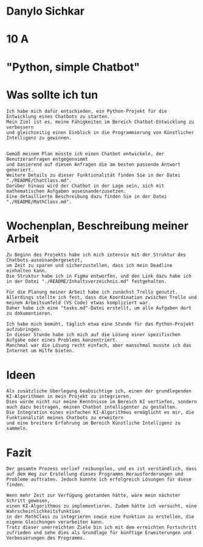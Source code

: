 # Danylo Sichkar
# 10 A
# "Python, simple Chatbot"

# Was sollte ich tun

    Ich habe mich dafür entschieden, ein Python-Projekt für die Entwicklung eines Chatbots zu starten. 
    Mein Ziel ist es, meine Fähigkeiten im Bereich Chatbot-Entwicklung zu verbessern 
    und gleichzeitig einen Einblick in die Programmierung von Künstlicher Intelligenz zu gewinnen.


    Gemäß meinem Plan müsste ich einen Chatbot entwickeln, der Benutzeranfragen entgegennimmt 
    und basierend auf diesen Anfragen die am besten passende Antwort generiert. 
    Weitere Details zu dieser Funktionalität finden Sie in der Datei "./README/ChatClass.md". 
    Darüber hinaus wird der Chatbot in der Lage sein, sich mit mathematischen Aufgaben auseinanderzusetzen. 
    Eine detaillierte Beschreibung dazu finden Sie in der Datei "./README/MathClass.md".

# Wochenplan, Beschreibung meiner Arbeit
    Zu Beginn des Projekts habe ich mich intensiv mit der Struktur des Chatbots auseinandergesetzt, 
    um Zeit zu sparen und sicherzustellen, dass ich mein Deadline einhalten kann. 
    Die Struktur habe ich in Figma entworfen, und den Link dazu habe ich in der Datei "./README/Inhaltsverzeichnis.md" festgehalten.

    Für die Planung meiner Arbeit habe ich zunächst Trello genutzt. 
    Allerdings stellte ich fest, dass die Koordination zwischen Trello und meinem Arbeitsumfeld (VS Code) etwas kompliziert war. 
    Daher habe ich eine "tasks.md"-Datei erstellt, um alle Aufgaben dort zu dokumentieren.

    Ich habe mich bemüht, täglich etwa eine Stunde für das Python-Projekt aufzubringen. 
    In dieser Stunde habe ich mich auf die Lösung einer spezifischen Aufgabe oder eines Problems konzentriert. 
    Manchmal war die Lösung recht einfach, aber manschmal musste ich das Internet um Hilfe bieten.


# Ideen
    Als zusätzliche Überlegung beabsichtige ich, einen der grundlegenden KI-Algorithmen in mein Projekt zu integrieren. 
    Dies würde nicht nur meine Kenntnisse im Bereich KI vertiefen, sondern auch dazu beitragen, meinen Chatbot intelligenter zu gestalten. 
    Die Integration eines einfachen KI-Algorithmus ermöglicht es mir, die Funktionalität meines Chatbots zu erweitern 
    und eine breitere Erfahrung im Bereich Künstliche Intelligenz zu sammeln.
  
# Fazit
    Der gesamte Prozess verlief reibungslos, und es ist verständlich, dass auf dem Weg zur Erstellung dieses Programms Herausforderungen und Probleme auftraten. Jedoch konnte ich erfolgreich Lösungen für diese finden.

    Wenn mehr Zeit zur Verfügung gestanden hätte, wäre mein nächster Schritt gewesen, 
    einen KI-Algorithmus zu implementieren. Zudem hätte ich versucht, eine Wahrscheinlichkeitsfunktion 
    in der MathClass zu integrieren sowie eine Funktion zu erstellen, die eigene Gleichungen verarbeiten kann. 
    Trotz dieser unerreichten Ziele bin ich mit dem erreichten Fortschritt zufrieden und sehe dies als Grundlage für künftige Erweiterungen und Verbesserungen des Programms.
    
